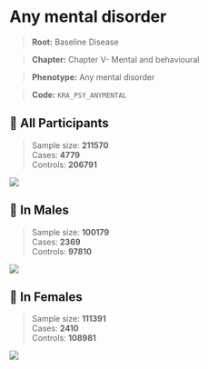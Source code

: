 # Any mental disorder

> **Root:** Baseline Disease  

> **Chapter:** Chapter V- Mental and behavioural  

> **Phenotype:** Any mental disorder  

> **Code:** `KRA_PSY_ANYMENTAL`

## 🧪 All Participants  
> Sample size: **211570**  
> Cases: **4779**  
> Controls: **206791**
<img src="/Disease/Figures/ALL/Baseline/KRA_PSY_ANYMENTAL.png"/>
<CsvTable src="/Disease_Data/ALL/Baseline/LG_KRA_PSY_ANYMENTAL.csv" label="🔍 View full results" />

## 👨 In Males  
> Sample size: **100179**  
> Cases: **2369**  
> Controls: **97810**
<img src="/Disease/Figures/Male/Baseline/KRA_PSY_ANYMENTAL.png"/>
<CsvTable src="/Disease_Data/Male/Baseline/LG_KRA_PSY_ANYMENTAL.csv" label="🔍 View full results" />

## 👩 In Females  
> Sample size: **111391**  
> Cases: **2410**  
> Controls: **108981**
<img src="/Disease/Figures/Female/Baseline/KRA_PSY_ANYMENTAL.png"/>
<CsvTable src="/Disease_Data/Female/Baseline/LG_KRA_PSY_ANYMENTAL.csv" label="🔍 View full results" />
